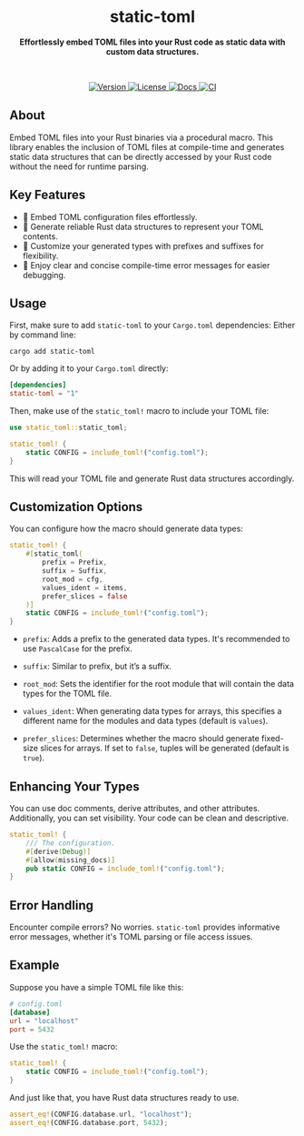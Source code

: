 <h1 align="center">static-toml</h1>
<p align="center">
  <b>
    Effortlessly embed TOML files into your Rust code as static data with 
    custom data structures.
  </b>
</p>

<br>

<p align="center">
  <a href="https://crates.io/crates/static-toml">
    <img alt="Version" src="https://img.shields.io/crates/v/static-toml?style=for-the-badge"/>
  </a>
  <a href="https://github.com/cptpiepmatz/static-toml/blob/main/LICENSE">
    <img alt="License" src="https://img.shields.io/crates/l/static-toml?style=for-the-badge"/>  
  </a>
  <a href="https://docs.rs/static-toml">
    <img alt="Docs" src="https://img.shields.io/docsrs/static-toml?style=for-the-badge&logo=docs.rs"/>  
  </a>
  <a href="https://docs.rs/static-toml">
    <img alt="CI" src="https://img.shields.io/github/actions/workflow/status/cptpiepmatz/static-toml/cargo.yml?style=for-the-badge&logo=github&label=CI"/>  
  </a>
</p>


## About

Embed TOML files into your Rust binaries via a procedural macro.
This library enables the inclusion of TOML files at compile-time and generates 
static data structures that can be directly accessed by your Rust code without 
the need for runtime parsing.

## Key Features
- 📝 Embed TOML configuration files effortlessly.
- 🔨 Generate reliable Rust data structures to represent your TOML contents.
- 🔧 Customize your generated types with prefixes and suffixes for flexibility.
- 🚦 Enjoy clear and concise compile-time error messages for easier debugging.

## Usage
First, make sure to add `static-toml` to your `Cargo.toml` dependencies:
Either by command line:
```shell 
cargo add static-toml
```
Or by adding it to your `Cargo.toml` directly:
```toml
[dependencies]
static-toml = "1"
```

Then, make use of the `static_toml!` macro to include your TOML file:
```rust
use static_toml::static_toml;

static_toml! {
    static CONFIG = include_toml!("config.toml");
}
```
This will read your TOML file and generate Rust data structures accordingly.

## Customization Options
You can configure how the macro should generate data types:
```rust
static_toml! {
    #[static_toml(
        prefix = Prefix, 
        suffix = Suffix, 
        root_mod = cfg, 
        values_ident = items, 
        prefer_slices = false
    )]
    static CONFIG = include_toml!("config.toml");
}
```

- `prefix`: 
  Adds a prefix to the generated data types. 
  It's recommended to use `PascalCase` for the prefix.

- `suffix`: 
  Similar to prefix, but it’s a suffix.

- `root_mod`: 
  Sets the identifier for the root module that will contain the data types for 
  the TOML file.

- `values_ident`: 
  When generating data types for arrays, this specifies a different name for 
  the modules and data types (default is `values`).

- `prefer_slices`: 
  Determines whether the macro should generate fixed-size slices for arrays. 
  If set to `false`, tuples will be generated (default is `true`).

## Enhancing Your Types
You can use doc comments, derive attributes, and other attributes.
Additionally, you can set visibility. 
Your code can be clean and descriptive.

```rust
static_toml! {
    /// The configuration.
    #[derive(Debug)]
    #[allow(missing_docs)]
    pub static CONFIG = include_toml!("config.toml");
}
```

## Error Handling
Encounter compile errors? 
No worries. 
`static-toml` provides informative error messages, whether it's TOML parsing or 
file access issues.

## Example
Suppose you have a simple TOML file like this:
```toml
# config.toml
[database]
url = "localhost"
port = 5432
```

Use the `static_toml!` macro:
```rust
static_toml! {
    static CONFIG = include_toml!("config.toml");
}
```

And just like that, you have Rust data structures ready to use.
```rust
assert_eq!(CONFIG.database.url, "localhost");
assert_eq!(CONFIG.database.port, 5432);
```
